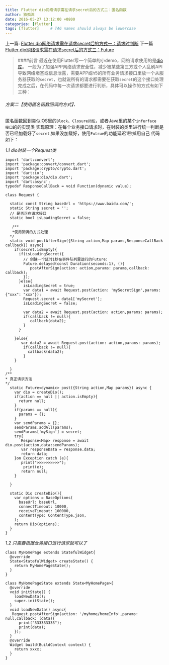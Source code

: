 ```yaml
---
title: Flutter dio网络请求需在请求secret后的方式二：匿名函数
author: 独孤流
date: 2016-05-27 13:12:00 +0800
categories: [flutter]
tags: [flutter]     # TAG names should always be lowercase
---
```


上一篇: [Flutter dio网络请求需在请求secret后的方式一：请求时判断](https://www.jianshu.com/p/18f89a9c243f)
下一篇[Flutter dio网络请求需在请求secret后的方式三：Future](https://www.jianshu.com/p/d52a3f3a5537)

> ####前言
> 最近在使用Flutter写一个简单的小demo，网络请求使用的是[dio库](https://pub.dev/packages/dio)。
一般为了加强APP网络请求安全性，减少被某些第三方或个人乱刷API导致网络堵塞或信息泄露，需要APP或h5的所有业务请求接口里放一个从服务器获取的`secret`，也就说所有的请求都需要在获取`secret`的这个接口处理完成之后，在代码中每一次请求都要进行判断，具体可以操作的方式有如下三种：

###### 方案二【使用匿名函数回调的方式】、
匿名函数回到类似iOS里的`Block`、`Closure闭包`，或者Java里的某个`inferface  接口`的的实现类
实现原理：在每个业务接口请求时，在封装的类里进行统一判断是否已经加载好了`secret`,如果没加载好，使用`Futrue`的功能延迟1秒掉用自己
代码如下：

*1.1 dio封装一个Request类*
```
import 'dart:convert';
import 'package:convert/convert.dart';
import 'package:crypto/crypto.dart';
import 'dart:io';
import 'package:dio/dio.dart';
import 'dart:async';
typedef ResponseCallBack = void Function(dynamic value);

class Request {

  static const String baseUrl = 'https://www.baidu.com/';
  static String secret = '';
  // 是否正在请求接口
  static bool isLoadingSecret = false;

   /**
   *使用回调的方式处理
  */
  static void postAfterSign({String action,Map params,ResponseCallBack callback}) async{
    if(secret.isEmpty){
      if(isLoadingSecret){
        // 创建一个延时1秒在事件队列里运行的Future:
        Future.delayed(const Duration(seconds:1), (){
           postAfterSign(action: action,params: params,callback: callback);
        }); 
      }else{
        isLoadingSecret = true;
        var data1 = await Request.post(action: 'mySecretSign',params: {"xxx": "xxx"});
        Request.secret = data1['mySecret'];
        isLoadingSecret = false;
       
        var data2 = await Request.post(action: action,params: params);
        if(callback != null){
           callback(data2);
        }
      }
      
    }else{
       var data2 = await Request.post(action: action,params: params);
        if(callback != null){
          callback(data2);
        }
    }
    
  }
/**
* 真正请求方法
*/
  static Future<dynamic> post({String action,Map params}) async {
    var dio = createDio();
    if(action == null || action.isEmpty){
      return null;
    }
    if(params == null){
      params = {};
    }
    var sendParams = {};
    sendParams.addAll(params);
    sendParams['mySign'] = secret;
    try{
       Response<Map> response = await dio.post(action,data:sendParams);
       var responseData = response.data;
       return data;
    }on Exception catch (e){
       print(">>>>>>>>>>");
        print(e);
       return null;
    }
   
  }
 
  static Dio createDio(){
    var options = BaseOptions(
      baseUrl: baseUrl,
      connectTimeout: 10000,
      receiveTimeout: 100000,
      contentType: ContentType.json,
    );
    return Dio(options);
  }
}
```


*1.2 只需要根据业务接口进行请求就可以了*
```
class MyHomePage extends StatefulWidget{
  @override
  State<StatefulWidget> createState() {
    return MyHomePageState();
  }
}

class MyHomePageState extends State<MyHomePage>{
  @override
  void initState() {
    loadNewData();
    super.initState();
  }
  void loadNewData() async{
   Request.postAfterSign(action: '/myhome/homeInfo',params: null,callback: (data){
      print("333333333");
      print(data);
    });
  }
  @override
  Widget build(BuildContext context) {
    return xxxx;
  }
}
```
